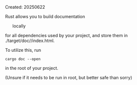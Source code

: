 Created: 20250622

Rust allows you to build documentation <ul>locally</ul> for all dependencies
used by your project, and store them in ./target/doc/<project-name>/index.html.

To utilize this, run

    cargo doc --open

in the root of your project.

(Unsure if it needs to be run in root, but better safe than sorry)
